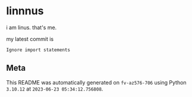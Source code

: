 # linnnus

i am linus. that's me.

my latest commit is

```
Ignore import statements
```

## Meta

This README was automatically generated on `fv-az576-706` using Python
`3.10.12` at `2023-06-23 05:34:12.756808`.
